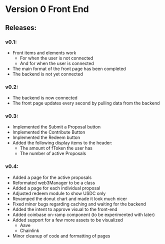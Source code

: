 # Version 0 Front End

## Releases:

### v0.1:

- Front items and elements work
  - For when the user is not connected
  - And for when the user is connected
- The main format of the front page has been completed
- The backend is not yet connected

### v0.2:
- The backend is now connected
- The front page updates every second by pulling data from the backend

### v0.3:
- Implemented the Submit a Proposal button
- Implemented the Contribute Button
- Implemented the Redeem button
- Added the following display items to the header:
    - The amount of fToken the user has
    - The number of active Proposals

### v0.4:
- Added a page for the active proposals
- Reformated web3Manager to be a class
- Added a page for each individual proposal
- Adjusted redeem module to show USDC only
- Revamped the donut chart and made it look much nicer
- Fixed minor bugs regarding caching and waiting for the backend
- Added the intent to approve visual to the front-end
- Added coinbase on-ramp component (to be experimented with later)
- Added support for a few more assets to be visualized
    - Aave
    - Chainlink
- Minor cleanup of code and formatting of pages 
